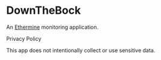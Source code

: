 # DownTheBock

An [Ethermine](https://ethermine.org) monitoring application. 

Privacy Policy

This app does not intentionally collect or use sensitive data.
